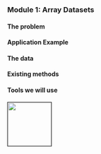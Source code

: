 ### Module 1: Array Datasets

#### The problem

#### Application Example

#### The data


#### Existing methods

#### Tools we will use

<img src="../img/vector_icon.png" width = "100" border = "1">



